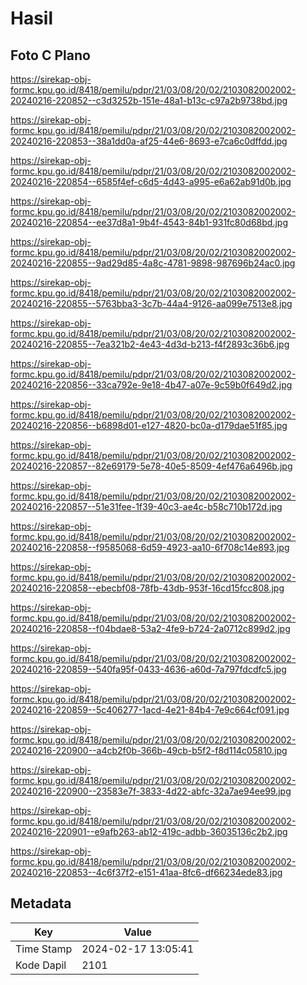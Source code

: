 # Hasil

## Foto C Plano

https://sirekap-obj-formc.kpu.go.id/8418/pemilu/pdpr/21/03/08/20/02/2103082002002-20240216-220852--c3d3252b-151e-48a1-b13c-c97a2b9738bd.jpg

https://sirekap-obj-formc.kpu.go.id/8418/pemilu/pdpr/21/03/08/20/02/2103082002002-20240216-220853--38a1dd0a-af25-44e6-8693-e7ca6c0dffdd.jpg

https://sirekap-obj-formc.kpu.go.id/8418/pemilu/pdpr/21/03/08/20/02/2103082002002-20240216-220854--6585f4ef-c6d5-4d43-a995-e6a62ab91d0b.jpg

https://sirekap-obj-formc.kpu.go.id/8418/pemilu/pdpr/21/03/08/20/02/2103082002002-20240216-220854--ee37d8a1-9b4f-4543-84b1-931fc80d68bd.jpg

https://sirekap-obj-formc.kpu.go.id/8418/pemilu/pdpr/21/03/08/20/02/2103082002002-20240216-220855--9ad29d85-4a8c-4781-9898-987696b24ac0.jpg

https://sirekap-obj-formc.kpu.go.id/8418/pemilu/pdpr/21/03/08/20/02/2103082002002-20240216-220855--5763bba3-3c7b-44a4-9126-aa099e7513e8.jpg

https://sirekap-obj-formc.kpu.go.id/8418/pemilu/pdpr/21/03/08/20/02/2103082002002-20240216-220855--7ea321b2-4e43-4d3d-b213-f4f2893c36b6.jpg

https://sirekap-obj-formc.kpu.go.id/8418/pemilu/pdpr/21/03/08/20/02/2103082002002-20240216-220856--33ca792e-9e18-4b47-a07e-9c59b0f649d2.jpg

https://sirekap-obj-formc.kpu.go.id/8418/pemilu/pdpr/21/03/08/20/02/2103082002002-20240216-220856--b6898d01-e127-4820-bc0a-d179dae51f85.jpg

https://sirekap-obj-formc.kpu.go.id/8418/pemilu/pdpr/21/03/08/20/02/2103082002002-20240216-220857--82e69179-5e78-40e5-8509-4ef476a6496b.jpg

https://sirekap-obj-formc.kpu.go.id/8418/pemilu/pdpr/21/03/08/20/02/2103082002002-20240216-220857--51e31fee-1f39-40c3-ae4c-b58c710b172d.jpg

https://sirekap-obj-formc.kpu.go.id/8418/pemilu/pdpr/21/03/08/20/02/2103082002002-20240216-220858--f9585068-6d59-4923-aa10-6f708c14e893.jpg

https://sirekap-obj-formc.kpu.go.id/8418/pemilu/pdpr/21/03/08/20/02/2103082002002-20240216-220858--ebecbf08-78fb-43db-953f-16cd15fcc808.jpg

https://sirekap-obj-formc.kpu.go.id/8418/pemilu/pdpr/21/03/08/20/02/2103082002002-20240216-220858--f04bdae8-53a2-4fe9-b724-2a0712c899d2.jpg

https://sirekap-obj-formc.kpu.go.id/8418/pemilu/pdpr/21/03/08/20/02/2103082002002-20240216-220859--540fa95f-0433-4636-a60d-7a797fdcdfc5.jpg

https://sirekap-obj-formc.kpu.go.id/8418/pemilu/pdpr/21/03/08/20/02/2103082002002-20240216-220859--5c406277-1acd-4e21-84b4-7e9c664cf091.jpg

https://sirekap-obj-formc.kpu.go.id/8418/pemilu/pdpr/21/03/08/20/02/2103082002002-20240216-220900--a4cb2f0b-366b-49cb-b5f2-f8d114c05810.jpg

https://sirekap-obj-formc.kpu.go.id/8418/pemilu/pdpr/21/03/08/20/02/2103082002002-20240216-220900--23583e7f-3833-4d22-abfc-32a7ae94ee99.jpg

https://sirekap-obj-formc.kpu.go.id/8418/pemilu/pdpr/21/03/08/20/02/2103082002002-20240216-220901--e9afb263-ab12-419c-adbb-36035136c2b2.jpg

https://sirekap-obj-formc.kpu.go.id/8418/pemilu/pdpr/21/03/08/20/02/2103082002002-20240216-220853--4c6f37f2-e151-41aa-8fc6-df66234ede83.jpg


## Metadata

| Key        | Value               |
| ---------- | ------------------- |
| Time Stamp | 2024-02-17 13:05:41 |
| Kode Dapil | 2101                |



